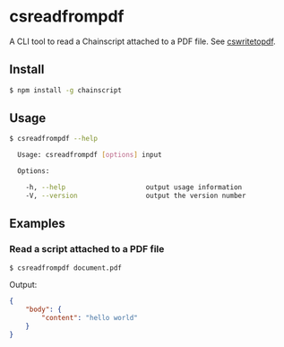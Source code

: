 # csreadfrompdf

A CLI tool to read a Chainscript attached to a PDF file. See
[cswritetopdf](cswritetopdf.md).

## Install

```bash
$ npm install -g chainscript
```

## Usage

```bash
$ csreadfrompdf --help

  Usage: csreadfrompdf [options] input

  Options:

    -h, --help                    output usage information
    -V, --version                 output the version number
```

## Examples

### Read a script attached to a PDF file

```bash
$ csreadfrompdf document.pdf
```

Output:

```json
{
	"body": {
		"content": "hello world"
	}
}
```
